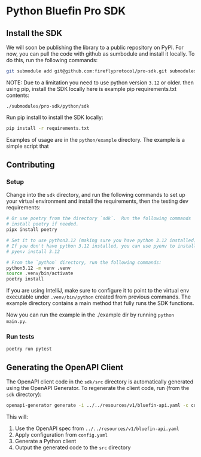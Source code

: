 # Python Bluefin Pro SDK

## Install the SDK 
We will soon be publishing the library to a public repository on PyPI.  For now, you can pull the code with github as sumbodule
and install it locally.  To do this, run the following commands:
```bash 
git submodule add git@github.com:fireflyprotocol/pro-sdk.git submodules/pro-sdk 
```

NOTE: Due to a limitation you need to use python version `3.12` or older.
then using pip, install the SDK locally here is example pip requirements.txt contents:
```text
./submodules/pro-sdk/python/sdk
```
Run pip install to install the SDK locally:
```bash
pip install -r requirements.txt
```

Examples of usage are in the `python/example` directory.  The example is a simple script that

## Contributing

### Setup

Change into the `sdk` directory, and run the following commands to set up your
virtual environment and install the requirements, then the testing dev
requirements:

```bash
# Or use poetry from the directory `sdk`.  Run the following commands  to
# install poetry if needed.
pipx install poetry

# Set it to use python3.12 (making sure you have python 3.12 installed).
# If you don't have python 3.12 installed, you can use pyenv to install it:
# pyenv install 3.12

# From the `python` directory, run the following commands:
python3.12 -m venv .venv 
source .venv/bin/activate
poetry install
```

If you are using IntelliJ, make sure to configure it to point to the virtual env
executable under `.venv/bin/python` created from previous commands.  The example
directory contains a main method that fully runs the SDK functions.

Now you can run the example in the ./example dir by running `python main.py`.

### Run tests
`poetry run pytest`

Generating the OpenAPI Client
----------------------------

The OpenAPI client code in the ``sdk/src`` directory is automatically generated using the OpenAPI Generator.
To regenerate the client code, run (from the ``sdk`` directory):

```bash
openapi-generator generate -i ../../resources/v1/bluefin-api.yaml -c config.yaml -g python -o src
```

This will:

1. Use the OpenAPI spec from ``../../resources/v1/bluefin-api.yaml``
2. Apply configuration from ``config.yaml`` 
3. Generate a Python client
4. Output the generated code to the ``src`` directory